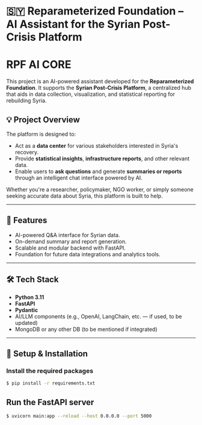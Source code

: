 # 🇸🇾 Reparameterized Foundation – AI Assistant for the Syrian Post-Crisis Platform
# RPF AI CORE

This project is an AI-powered assistant developed for the **Reparameterized Foundation**. It supports the **Syrian Post-Crisis Platform**, a centralized hub that aids in data collection, visualization, and statistical reporting for rebuilding Syria.

## 💡 Project Overview

The platform is designed to:

- Act as a **data center** for various stakeholders interested in Syria's recovery.
- Provide **statistical insights**, **infrastructure reports**, and other relevant data.
- Enable users to **ask questions** and generate **summaries or reports** through an intelligent chat interface powered by AI.

Whether you're a researcher, policymaker, NGO worker, or simply someone seeking accurate data about Syria, this platform is built to help.

---

## 🚀 Features

- AI-powered Q&A interface for Syrian data.
- On-demand summary and report generation.
- Scalable and modular backend with FastAPI.
- Foundation for future data integrations and analytics tools.

---

## 🛠 Tech Stack

- **Python 3.11**
- **FastAPI**
- **Pydantic**
- AI/LLM components (e.g., OpenAI, LangChain, etc. — if used, to be updated)
- MongoDB or any other DB (to be mentioned if integrated)

---

## 🧪 Setup & Installation

### Install the required packages

```bash
$ pip install -r requirements.txt
```

## Run the FastAPI server

```bash
$ uvicorn main:app --reload --host 0.0.0.0 --port 5000
```
